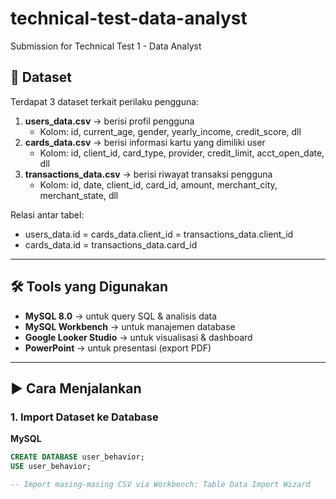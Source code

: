 # technical-test-data-analyst
Submission for Technical Test 1 - Data Analyst

## 📂 Dataset
Terdapat 3 dataset terkait perilaku pengguna:
1. **users_data.csv** → berisi profil pengguna  
   - Kolom: id, current_age, gender, yearly_income, credit_score, dll  
2. **cards_data.csv** → berisi informasi kartu yang dimiliki user  
   - Kolom: id, client_id, card_type, provider, credit_limit, acct_open_date, dll  
3. **transactions_data.csv** → berisi riwayat transaksi pengguna  
   - Kolom: id, date, client_id, card_id, amount, merchant_city, merchant_state, dll  

Relasi antar tabel:
- users_data.id = cards_data.client_id = transactions_data.client_id
- cards_data.id = transactions_data.card_id

---

## 🛠 Tools yang Digunakan
- **MySQL 8.0** → untuk query SQL & analisis data  
- **MySQL Workbench** → untuk manajemen database  
- **Google Looker Studio** → untuk visualisasi & dashboard  
- **PowerPoint** → untuk presentasi (export PDF)
  
---

## ▶️ Cara Menjalankan

### 1. Import Dataset ke Database
**MySQL**
```sql
CREATE DATABASE user_behavior;
USE user_behavior;

-- Import masing-masing CSV via Workbench: Table Data Import Wizard
